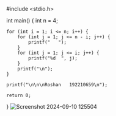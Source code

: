#include <stdio.h>

int main() {
    int n = 4;

    for (int i = 1; i <= n; i++) {
        for (int j = 1; j <= n - i; j++) {
            printf("   ");
        }
        for (int j = 1; j <= i; j++) {
            printf("%d  ", j);
        }
        printf("\n");
    }

    printf("\n\n\nRoshan   192210659\n");

    return 0;
}
![Screenshot 2024-09-10 125504](https://github.com/user-attachments/assets/6fd00cab-ea11-467d-92fe-3f36110f4915)
